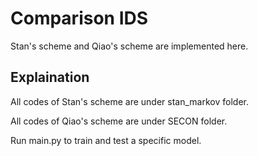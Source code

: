# Comparison IDS
Stan's scheme and Qiao's scheme are implemented here.

## Explaination
All codes of Stan's scheme are under stan_markov folder.

All codes of Qiao's scheme are under SECON folder.

Run main.py to train and test a specific model.
